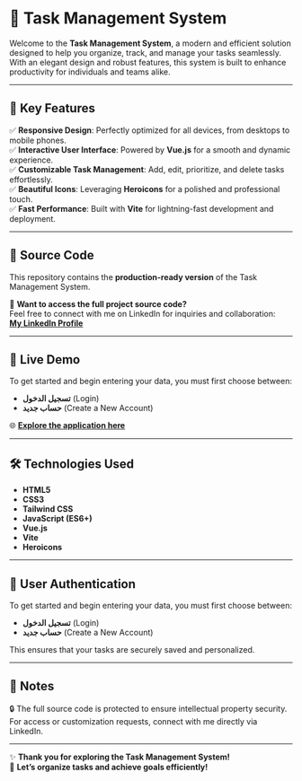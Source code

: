 # 📝 Task Management System  

Welcome to the **Task Management System**, a modern and efficient solution designed to help you organize, track, and manage your tasks seamlessly. With an elegant design and robust features, this system is built to enhance productivity for individuals and teams alike.  

---

## 🔑 Key Features  

✅ **Responsive Design**: Perfectly optimized for all devices, from desktops to mobile phones.  
✅ **Interactive User Interface**: Powered by **Vue.js** for a smooth and dynamic experience.  
✅ **Customizable Task Management**: Add, edit, prioritize, and delete tasks effortlessly.  
✅ **Beautiful Icons**: Leveraging **Heroicons** for a polished and professional touch.  
✅ **Fast Performance**: Built with **Vite** for lightning-fast development and deployment.  

---

## 📂 Source Code  

This repository contains the **production-ready version** of the Task Management System.  

🔗 **Want to access the full project source code?**  
Feel free to connect with me on LinkedIn for inquiries and collaboration:  
[**My LinkedIn Profile**](https://www.linkedin.com/in/mahmoud-n/)  

---

## 🚀 Live Demo  


To get started and begin entering your data, you must first choose between:

- **تسجيل الدخول** (Login)
- **حساب جديد** (Create a New Account)

🌐 **[Explore the application here](https://mahmoudnazmy.github.io/Task-management-dist/)**  

---

## 🛠️ Technologies Used  

- **HTML5**  
- **CSS3**  
- **Tailwind CSS**  
- **JavaScript (ES6+)** 
- **Vue.js**  
- **Vite**  
- **Heroicons**  

---

## 🔑 User Authentication  

To get started and begin entering your data, you must first choose between:

- **تسجيل الدخول** (Login)
- **حساب جديد** (Create a New Account)

This ensures that your tasks are securely saved and personalized.

---

## 🤝 Notes  

🔒 The full source code is protected to ensure intellectual property security.  
For access or customization requests, connect with me directly via LinkedIn.  

---

✨ **Thank you for exploring the Task Management System!**  
🚀 **Let’s organize tasks and achieve goals efficiently!**
